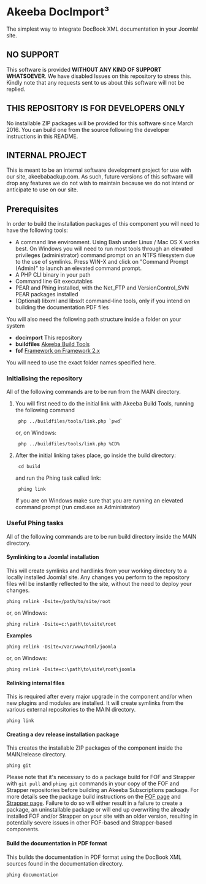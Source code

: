 # Akeeba DocImport³

The simplest way to integrate DocBook XML documentation in your Joomla! site.

## NO SUPPORT

This software is provided **WITHOUT ANY KIND OF SUPPORT WHATSOEVER**. We have disabled Issues on this repository to stress this. Kindly note that any requests sent to us about this software will not be replied.
 
## THIS REPOSITORY IS FOR DEVELOPERS ONLY

No installable ZIP packages will be provided for this software since March 2016. You can build one from the source following the developer instructions in this README.

## INTERNAL PROJECT

This is meant to be an internal software development project for use with our site, akeebabackup.com. As such, future versions of this software will drop any features we do not wish to maintain because we do not intend or anticipate to use on our site.

## Prerequisites

In order to build the installation packages of this component you will need to have the following tools:

* A command line environment. Using Bash under Linux / Mac OS X works best. On Windows you will need to run most tools through an elevated privileges (administrator) command prompt on an NTFS filesystem due to the use of symlinks. Press WIN-X and click on "Command Prompt (Admin)" to launch an elevated command prompt.
* A PHP CLI binary in your path
* Command line Git executables
* PEAR and Phing installed, with the Net_FTP and VersionControl_SVN PEAR packages installed
* (Optional) libxml and libsxlt command-line tools, only if you intend on building the documentation PDF files

You will also need the following path structure inside a folder on your system

* **docimport**		This repository
* **buildfiles**	[Akeeba Build Tools](https://github.com/akeeba/buildfiles)
* **fof**			[Framework on Framework 2.x](https://github.com/akeeba/fof/tree/fof-2.x)

You will need to use the exact folder names specified here.

### Initialising the repository

All of the following commands are to be run from the MAIN directory.

1. You will first need to do the initial link with Akeeba Build Tools, running the following command

		php ../buildfiles/tools/link.php `pwd`
		
	or, on Windows:
	
		php ../buildfiles/tools/link.php %CD%
		
2. After the initial linking takes place, go inside the build directory:

		cd build
		
	and run the Phing task called link:
	
		phing link
		
	If you are on Windows make sure that you are running an elevated command prompt (run cmd.exe as Administrator)
	
### Useful Phing tasks

All of the following commands are to be run build directory inside the MAIN directory.

#### Symlinking to a Joomla! installation
This will create symlinks and hardlinks from your working directory to a locally installed Joomla! site. Any changes you perform to the repository files will be instantly reflected to the site, without the need to deploy your changes.

	phing relink -Dsite=/path/to/site/root
	
or, on Windows:

	phing relink -Dsite=c:\path\to\site\root
	
**Examples**

	phing relink -Dsite=/var/www/html/joomla
	
or, on Windows:
	
	phing relink -Dsite=c:\path\to\site\root\joomla

#### Relinking internal files

This is required after every major upgrade in the component and/or when new plugins and modules are installed. It will create symlinks from the various external repositories to the MAIN directory.

	phing link
	
#### Creating a dev release installation package

This creates the installable ZIP packages of the component inside the MAIN/release directory.

	phing git

Please note that it's necessary to do a package build for FOF and Strapper with `git pull` and `phing git` commands in your copy of the FOF and Strapper repositories before building an Akeeba Subscriptions package. For more details see the package build instructions on the [FOF page](https://github.com/akeeba/fof) and [Strapper page](https://github.com/akeeba/strapper). Failure to do so will either result in a failure to create a package, an uninstallable package or will end up overwriting the already installed FOF and/or Strapper on your site with an older version, resulting in potentially severe issues in other FOF-based and Strapper-based components.
	
#### Build the documentation in PDF format

This builds the documentation in PDF format using the DocBook XML sources found in the documentation directory.

	phing documentation
